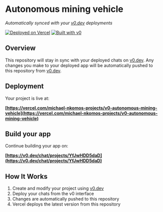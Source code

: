 # Autonomous mining vehicle

*Automatically synced with your [v0.dev](https://v0.dev) deployments*

[![Deployed on Vercel](https://img.shields.io/badge/Deployed%20on-Vercel-black?style=for-the-badge&logo=vercel)](https://vercel.com/michael-nkomos-projects/v0-autonomous-mining-vehicle)
[![Built with v0](https://img.shields.io/badge/Built%20with-v0.dev-black?style=for-the-badge)](https://v0.dev/chat/projects/YfJwHDD5daD)

## Overview

This repository will stay in sync with your deployed chats on [v0.dev](https://v0.dev).
Any changes you make to your deployed app will be automatically pushed to this repository from [v0.dev](https://v0.dev).

## Deployment

Your project is live at:

**[https://vercel.com/michael-nkomos-projects/v0-autonomous-mining-vehicle](https://vercel.com/michael-nkomos-projects/v0-autonomous-mining-vehicle)**

## Build your app

Continue building your app on:

**[https://v0.dev/chat/projects/YfJwHDD5daD](https://v0.dev/chat/projects/YfJwHDD5daD)**

## How It Works

1. Create and modify your project using [v0.dev](https://v0.dev)
2. Deploy your chats from the v0 interface
3. Changes are automatically pushed to this repository
4. Vercel deploys the latest version from this repository
